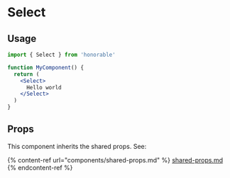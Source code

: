 # Select

## Usage

```jsx
import { Select } from 'honorable'

function MyComponent() {
  return (
    <Select>
      Hello world
    </Select>
  )
}
```

## Props

This component inherits the shared props. See:

{% content-ref url="components/shared-props.md" %}
[shared-props.md](components/shared-props.md)
{% endcontent-ref %}

